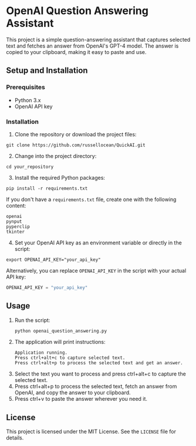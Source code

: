 # OpenAI Question Answering Assistant

This project is a simple question-answering assistant that captures selected text and fetches an answer from OpenAI's GPT-4 model. The answer is copied to your clipboard, making it easy to paste and use.

## Setup and Installation

### Prerequisites

- Python 3.x
- OpenAI API key

### Installation

1. Clone the repository or download the project files:

```
git clone https://github.com/russellocean/QuickAI.git
```

2. Change into the project directory:
```
cd your_repository
```

3. Install the required Python packages:

```
pip install -r requirements.txt
```

If you don't have a `requirements.txt` file, create one with the following content:

```
openai
pynput
pyperclip
tkinter
```


4. Set your OpenAI API key as an environment variable or directly in the script:

```
export OPENAI_API_KEY="your_api_key"
```

Alternatively, you can replace `OPENAI_API_KEY` in the script with your actual API key:

```python
OPENAI_API_KEY = "your_api_key"
```
## Usage
1. Run the script:
   ```python
   python openai_question_answering.py
   ```
2. The application will print instructions:
    ```
    Application running.
    Press ctrl+alt+c to capture selected text.
    Press ctrl+alt+p to process the selected text and get an answer.
    ```
3. Select the text you want to process and press ctrl+alt+c to capture the selected text.
4. Press ctrl+alt+p to process the selected text, fetch an answer from OpenAI, and copy the answer to your clipboard.
5. Press ctrl+v to paste the answer wherever you need it.
## License
This project is licensed under the MIT License. See the `LICENSE` file for details.
